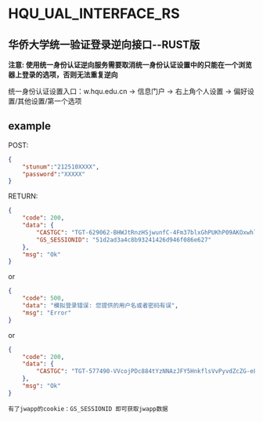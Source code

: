 # HQU_UAL_INTERFACE_RS

## 华侨大学统一验证登录逆向接口--RUST版

**注意: 使用统一身份认证逆向服务需要取消统一身份认证设置中的只能在一个浏览器上登录的选项，否则无法重复逆向**

统一身份认证设置入口：w.hqu.edu.cn -> 信息门户 -> 右上角个人设置 -> 偏好设置/其他设置/第一个选项

## example

POST:

```json
{
    "stunum":"212510XXXX",
    "password":"XXXXX"
}
```

RETURN:

```json
{
    "code": 200,
    "data": {
        "CASTGC": "TGT-629062-BHWJtRnzHSjwunfC-4Fm37blxGhPUKhP09AKOxwhlXripvQvpwyPYtjO4JdCu3Cf6O4tpl-Euler",
        "GS_SESSIONID": "51d2ad3a4c8b93241426d946f086e627"
    },
    "msg": "Ok"
}
```

or

```json
{
    "code": 500,
    "data": "模拟登录错误: 您提供的用户名或者密码有误",
    "msg": "Error"
}
```

or

```json
{
    "code": 200,
    "data": {
        "CASTGC": "TGT-577490-VVcojPDc884tYzNNAzJFY5HnkflsVvPyvdZcZG-eLz6q2qQ3dJ8MX1PTUJ3p8HjJ-RYtpl-Euler"
    },
    "msg": "Ok"
}
```

`有了jwapp的cookie：GS_SESSIONID 即可获取jwapp数据`

